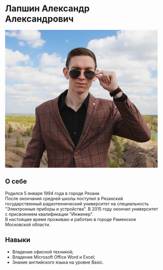 # Лапшин Александр Александрович
![Фото](img/photo.jpg)
## О себе
Родился 5 января 1994 года в городе Рязани.  
После окончания средней школы поступил в Рязанский государственный радиотехнический университет на специальность "Электронные приборы и устройства".
В 2015 году окончил университет с присвоением квалификации "Инженер".  
В настоящее время проживаю и работаю в городе Раменское Московской области.
## Навыки
* Владение офисной техникой;
* Владение Microsoft Office Word и Excel;
* Знание английского языка на уровне Basic.